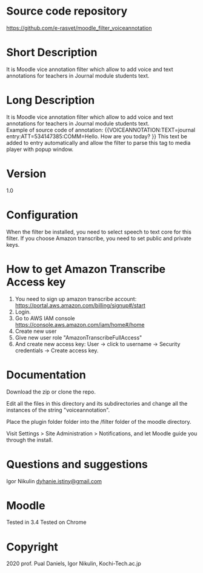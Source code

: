 Source code repository
=====================
https://github.com/e-rasvet/moodle_filter_voiceannotation

Short Description
=================
It is Moodle vice annotation filter which allow to add voice and text annotations for teachers in Journal module students text.   

Long Description
===============
It is Moodle vice annotation filter which allow to add voice and text annotations for teachers in Journal module students text.   
Example of source code of annotation:
{{VOICEANNOTATION:TEXT=journal entry:ATT=534147385:COMM=Hello. How are you today? }}
This text be added to entry automatically and allow the filter to parse this tag to media player with popup window. 

Version
=======
1.0

Configuration
=============
When the filter be installed, you need to select speech to text core for this filter. If you choose Amazon transcribe, you need to set public and private keys.

How to get Amazon Transcribe Access key
=======================================

1. You need to sign up amazon transcribe account:
https://portal.aws.amazon.com/billing/signup#/start
2. Login.
3. Go to AWS IAM console https://console.aws.amazon.com/iam/home#/home
4. Create new user
5. Give new user role "AmazonTranscribeFullAccess"
6. And create new access key: User -> click to username -> Security
credentials -> Create access key.


Documentation
=============
Download the zip or clone the repo.

Edit all the files in this directory and its subdirectories and change
all the instances of the string "voiceannotation".

Place the plugin folder folder into the /filter folder of the moodle directory.

Visit Settings > Site Administration > Notifications, and let Moodle guide you through the install.

Questions and suggestions
=========================
Igor Nikulin dyhanie.istiny@gmail.com

Moodle
======
Tested in 3.4
Tested on Chrome

Copyright
=========

2020 prof. Pual Daniels, Igor Nikulin, Kochi-Tech.ac.jp


